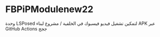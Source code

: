 # FBPiPModulenew22
وحدة LSPosed لتمكين تشغيل فيديو فيسبوك في الخلفية / مشروع لبناء APK عبر GitHub Actions ججج
